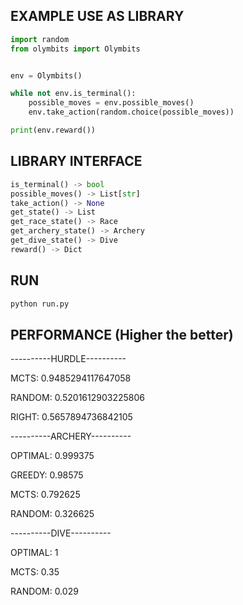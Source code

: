 ## EXAMPLE USE AS LIBRARY

```py
import random
from olymbits import Olymbits


env = Olymbits()

while not env.is_terminal():
    possible_moves = env.possible_moves()
    env.take_action(random.choice(possible_moves))

print(env.reward())
```

## LIBRARY INTERFACE

```py
is_terminal() -> bool
possible_moves() -> List[str]
take_action() -> None
get_state() -> List
get_race_state() -> Race
get_archery_state() -> Archery
get_dive_state() -> Dive
reward() -> Dict
```

## RUN

```bash
python run.py
```

## PERFORMANCE (Higher the better)

----------HURDLE----------

MCTS: 0.9485294117647058

RANDOM: 0.5201612903225806

RIGHT: 0.5657894736842105

----------ARCHERY----------

OPTIMAL: 0.999375

GREEDY: 0.98575

MCTS: 0.792625

RANDOM: 0.326625

----------DIVE----------

OPTIMAL: 1

MCTS: 0.35

RANDOM: 0.029
